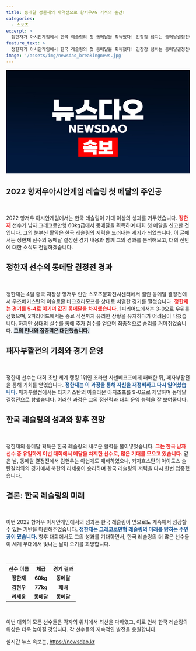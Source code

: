 ```yaml
---
title: 동메달 정한재의 재역전으로 항저우AG 기적의 순간!
categories:
  - 스포츠
excerpt: >
  정한재가 아시안게임에서 한국 레슬링의 첫 동메달을 획득했다! 긴장감 넘치는 동메달결정전에서 극적인 승리를 거두며, 선수의 끈질긴 의지와 역전극이 팬들을 사로잡았다. 김현우는 아쉬움을 남겼지만, 레슬링의 새로운 가능성을 보여준 순간이었다.
feature_text: >
  정한재가 아시안게임에서 한국 레슬링의 첫 동메달을 획득했다! 긴장감 넘치는 동메달결정전에서 극적인 승리를 거두며, 선수의 끈질긴 의지와 역전극이 팬들을 사로잡았다. 김현우는 아쉬움을 남겼지만, 레슬링의 새로운 가능성을 보여준 순간이었다.
image: '/assets/img/newsdao_breakingnews.jpg'
---
```


<p><img src="/assets/img/newsdao_breakingnews.jpg" alt="flaretime 속보" /></p>

<h2 data-ke-size="size26">2022 항저우아시안게임 레슬링 첫 메달의 주인공</h2>

<p data-ke-size="size16">&nbsp;</p>

<p>2022 항저우 아시안게임에서는 한국 레슬링이 기대 이상의 성과를 거두었습니다. <b><span style="color: #ee2323;">정한재</span></b> 선수가 남자 그레코로만형 60kg급에서 동메달을 획득하며 대회 첫 메달을 신고한 것입니다. 그의 눈부신 활약은 한국 레슬링의 저력을 드러내는 계기가 되었습니다. 이 글에서는 정한재 선수의 동메달 결정전 경기 내용과 함께 그의 경과를 분석해보고, 대회 전반에 대한 소식도 전달하겠습니다.</p>

<h2 data-ke-size="size26">정한재 선수의 동메달 결정전 경과</h2>

<p data-ke-size="size16">&nbsp;</p>

<p>정한재는 4일 중국 저장성 항저우 린안 스포츠문화전시센터에서 열린 동메달 결정전에서 우즈베키스탄의 이슬로몬 바크흐라모프를 상대로 치열한 경기를 펼쳤습니다. <b><span style="color: #ee2323;">정한재는 경기를 5-4로 이기며 값진 동메달을 차지했습니다.</span></b> 1피리어드에서는 3-0으로 우위를 점했으며, 2피리어드에서는 종료 직전까지 유리한 상황을 유지하다가 어려움이 닥쳤습니다. 하지만 상대의 실수를 통해 추가 점수를 얻으며 최종적으로 승리를 거머쥐었습니다. <b><span style="background-color: #21538527;">그의 인내와 집중력은 대단했습니다.</span></b> </p>

<h2 data-ke-size="size26">패자부활전의 기회와 경기 운영</h2>

<p data-ke-size="size16">&nbsp;</p>

<p>정한재 선수는 대회 초반 세계 랭킹 1위인 조라만 사센베코프에게 패배한 뒤, 패자부활전을 통해 기회를 얻었습니다. <b><span style="color: #1a5490;">정한재는 이 과정을 통해 자신을 재정비하고 다시 일어섰습니다.</span></b> 패자부활전에서는 타지키스탄의 아슬라몬 아지조프를 9-0으로 제압하며 동메달 결정전으로 향했습니다. 이러한 과정은 그의 정신력과 대회 운영 능력을 잘 보여줍니다.</p>

<h2 data-ke-size="size26">한국 레슬링의 성과와 향후 전망</h2>

<p data-ke-size="size16">&nbsp;</p>

<p>정한재의 동메달 획득은 한국 레슬링의 새로운 활력을 불어넣었습니다. <b><span style="color: #ee2323;">그는 한국 남자 선수 중 유일하게 이번 대회에서 메달을 차지한 선수로, 많은 기대를 모으고 있습니다.</span></b> 같은 날, 동메달 결정전에서 김현우는 아쉽게도 패배하였으나, 카자흐스탄의 아이도스 술탄갈리와의 경기에서 북한의 리세웅이 승리하며 한국 레슬링의 저력을 다시 한번 입증했습니다.</p>

<h2 data-ke-size="size26">결론: 한국 레슬링의 미래</h2>

<p data-ke-size="size16">&nbsp;</p>

<p>이번 2022 항저우 아시안게임에서의 성과는 한국 레슬링이 앞으로도 계속해서 성장할 수 있는 기반을 마련해주었습니다. <b><span style="color: #1a5490;">정한재는 그레코로만형 레슬링의 미래를 밝히는 주인공이 됐습니다.</span></b> 향후 대회에서도 그의 성과를 기대하면서, 한국 레슬링의 더 많은 선수들이 세계 무대에서 빛나는 날이 오기를 희망합니다. </p>

<p data-ke-size="size16">&nbsp;</p>

<table style="width:100%; border-collapse:collapse;">
  <tr>
    <td style="text-align: center; height: 17px;"><b>선수 이름</b></td>
    <td style="text-align: center; height: 17px;"><b>체급</b></td>
    <td style="text-align: center; height: 17px;"><b>경기 결과</b></td>
  </tr>
  <tr>
    <td style="text-align: center; height: 17px;"><b>정한재</b></td>
    <td style="text-align: center; height: 17px;"><b>60kg</b></td>
    <td style="text-align: center; height: 17px;"><b>동메달</b></td>
  </tr>
  <tr>
    <td style="text-align: center; height: 17px;"><b>김현우</b></td>
    <td style="text-align: center; height: 17px;"><b>77kg</b></td>
    <td style="text-align: center; height: 17px;"><b>패배</b></td>
  </tr>
  <tr>
    <td style="text-align: center; height: 17px;"><b>리세웅</b></td>
    <td style="text-align: center; height: 17px;"><b>동메달</b></td>
    <td style="text-align: center; height: 17px;"><b>동메달</b></td>
  </tr>
</table>

<p data-ke-size="size16">&nbsp;</p>

<p>이번 대회의 모든 선수들은 각자의 위치에서 최선을 다하였고, 이로 인해 한국 레슬링의 위상은 더욱 높아질 것입니다. 각 선수들의 지속적인 발전을 응원합니다.</p>
실시간 뉴스 속보는, <a href="https://newsdao.kr" rel="dofollow">https://newsdao.kr</a>


